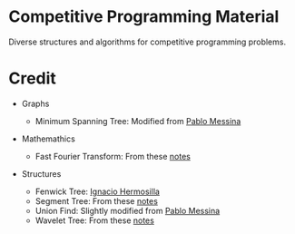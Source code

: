 # Competitive Programming Material

Diverse structures and algorithms for competitive programming problems.

# Credit

- Graphs
    - Minimum Spanning Tree: Modified from [Pablo Messina](https://github.com/PabloMessina/Competitive-Programming-Material/blob/master/Graphs/MinimumSpanningTree.cpp)

- Mathemathics
    - Fast Fourier Transform: From these [notes](https://github.com/kth-competitive-programming/kactl/blob/master/content/numerical/FastFourierTransform.h)

- Structures
    - Fenwick Tree: [Ignacio Hermosilla](https://github.com/ignaciohermosillacornejo/apuntes_icpc/tree/master/dataStructures/fenwickTree)
    - Segment Tree: From these [notes](https://docs.google.com/document/d/1rcex_saP4tExbbU62qGUjR3eenxOh-50i9Y45WtHkc4/edit)
    - Union Find: Slightly modified from [Pablo Messina](https://github.com/PabloMessina/Competitive-Programming-Material/blob/master/Data_Structures/unionfind.cpp)
    - Wavelet Tree: From these [notes](https://docs.google.com/document/d/1rcex_saP4tExbbU62qGUjR3eenxOh-50i9Y45WtHkc4/edit)